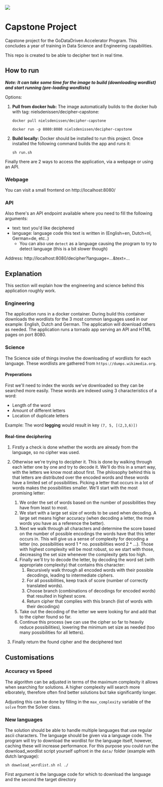 ![](https://images.microbadger.com/badges/image/nielsdenissen/decipher-capstone.svg)

# Capstone Project
Capstone project for the GoDataDriven Accelerator Program. 
This concludes a year of training in Data Science and Engineering capabilities.

This repo is created to be able to decipher text in real time.

## How to run

***Note: It can take some time for the image to build (downloading wordlist) and start running (pre-loading wordlists)*** 

Options:

1. **Pull from docker hub:** The image automatically builds to the docker hub with tag: nielsdenissen/decipher-capstone:

    `docker pull nielsdenissen/decipher-capstone`
    
    `docker run -p 8080:8080 nielsdenissen/decipher-capstone`

2. **Build locally:** Docker should be installed to run this project. Once installed the following command builds the app and runs it:

    `sh run.sh`

Finally there are 2 ways to access the application, via a webpage or using an API.

### Webpage
You can visit a small frontend on http://localhost:8080/

### API
Also there's an API endpoint available where you need to fill the following arguments:
- text: text you'd like deciphered
- language: language code this text is written in (English=en, Dutch=nl, German=de, etc..)
    - You can also use `detect` as a language causing the program to try to detect language (this is a bit slower though)
    
Address: http://localhost:8080/decipher?language=...&text=... 


## Explanation

This section will explain how the engineering and science behind this application roughly work.

### Engineering

The application runs in a docker container. During build this container downloads the wordlists for the 3 most
common languages used in our example: English, Dutch and German. The application will download others as needed.
The application runs a tornado app serving an API and HTML pages on port 8080.

### Science

The Science side of things involve the downloading of wordlists for each language. These wordlists are gathered
from `https://dumps.wikimedia.org`.

#### Preperations
First we'll need to index the words we've downloaded so they can be searched more easily.
These words are indexed using 3 characteristics of a word: 
- Length of the word
- Amount of different letters
- Location of duplicate letters

Example: The word **logging** would result in key `(7, 5, [(2,3,6)])`

#### Real-time deciphering

1. Firstly a check is done whether the words are already from the language, so no cipher was used.
2. Otherwise we're trying to decipher it. This is done by walking through each letter one by one and
try to decode it. We'll do this in a smart way, with the letters we know most about first. The philosophy behind this 
is that letters are distributed over the encoded words and these words have a limited set of possibilities.
Picking a letter that occurs in a lot of words makes the possibilities smaller. We'll start with the
most promising letter:
    1. We order the set of words based on the number of possibilities they have from least to most.
    1. We start with a large set size of words to be used when decoding. A large set means higher accuracy
    (when decoding a letter, the more words you have as a reference the better).
    1. Next we walk through all characters and determine the score based on the number of possible encodings the words
    have that this letter occurs in. This will give us a sense of complexity for decoding a letter 
    (no. possibilities word 1 * no. possibilities word 2 * ...). Those with highest complexity will be most robust, 
    so we start with those, decreasing the set size whenever the complexity gets too high.
    1. Finally we'll try to decode the letter, by decoding the word set (with appropriate complexity) that contains this
    character:
        1. Recursively walk through all encoded words with their possible decodings, leading to intermediate ciphers.
        1. For all possibilities, keep track of score (number of correctly translated words).
        1. Choose branch (combinations of decodings for encoded words) that resulted in highest score.
        1. Return cipher that complies with this branch (list of words with their decodings)
    1. Take out the decoding of the letter we were looking for and add that to the cipher found so far.
    1. Continue this process (we can use the cipher so far to heavily reduce possibilities), 
    lowering the minimum set size as needed (too many possibilities for all letters).
    
3. Finally return the found cipher and the deciphered text

## Customisations

### Accuracy vs Speed
The algorithm can be adjusted in terms of the maximum complexity it allows when searching for solutions.
A higher complexity will search more elborately, therefore often find better solutions but take significantly longer.

Adjusting this can be done by filling in the `max_complexity` variable of the `solve` from the Solver class.

### New languages
The solution should be able to handle multiple languages that use regular ascii characters. The language should be given via a language code.
The program will try to download the wordlist for the language itself, however, caching these will increase performance. For this purpose you
could run the download_wordlist script yourself upfront in the `data/` folder (example with dutch language):

    sh download_wordlist.sh nl ./
    
First argument is the language code for which to download the language and the second the target directory
